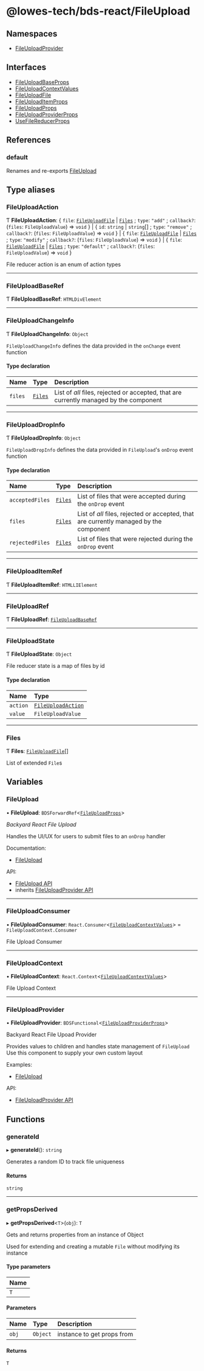# @lowes-tech/bds-react/FileUpload

## Namespaces

- [FileUploadProvider](modules/FileUploadProvider.md)

## Interfaces

- [FileUploadBaseProps](interfaces/FileUploadBaseProps.md)
- [FileUploadContextValues](interfaces/FileUploadContextValues.md)
- [FileUploadFile](interfaces/FileUploadFile.md)
- [FileUploadItemProps](interfaces/FileUploadItemProps.md)
- [FileUploadProps](interfaces/FileUploadProps.md)
- [FileUploadProviderProps](interfaces/FileUploadProviderProps.md)
- [UseFileReducerProps](interfaces/UseFileReducerProps.md)

## References

### default

Renames and re-exports [FileUpload](README.md#fileupload)

## Type aliases

### FileUploadAction

Ƭ **FileUploadAction**: { `file`: [`FileUploadFile`](interfaces/FileUploadFile.md) \| [`Files`](README.md#files) ; `type`: ``"add"`` ; `callback?`: (`files`: `FileUploadValue`) => `void`  } \| { `id`: `string` \| `string`[] ; `type`: ``"remove"`` ; `callback?`: (`files`: `FileUploadValue`) => `void`  } \| { `file`: [`FileUploadFile`](interfaces/FileUploadFile.md) \| [`Files`](README.md#files) ; `type`: ``"modify"`` ; `callback?`: (`files`: `FileUploadValue`) => `void`  } \| { `file`: [`FileUploadFile`](interfaces/FileUploadFile.md) \| [`Files`](README.md#files) ; `type`: ``"default"`` ; `callback?`: (`files`: `FileUploadValue`) => `void`  }

File reducer action is an enum of action types

___

### FileUploadBaseRef

Ƭ **FileUploadBaseRef**: `HTMLDivElement`

___

### FileUploadChangeInfo

Ƭ **FileUploadChangeInfo**: `Object`

`FileUploadChangeInfo` defines the data provided in the `onChange` event function

#### Type declaration

| Name | Type | Description |
| :------ | :------ | :------ |
| `files` | [`Files`](README.md#files) | List of *all* files, rejected or accepted, that are currently managed by the component |

___

### FileUploadDropInfo

Ƭ **FileUploadDropInfo**: `Object`

`FileUploadDropInfo` defines the data provided in `FileUpload`'s `onDrop` event function

#### Type declaration

| Name | Type | Description |
| :------ | :------ | :------ |
| `acceptedFiles` | [`Files`](README.md#files) | List of files that were accepted during the `onDrop` event |
| `files` | [`Files`](README.md#files) | List of *all* files, rejected or accepted, that are currently managed by the component |
| `rejectedFiles` | [`Files`](README.md#files) | List of files that were rejected during the `onDrop` event |

___

### FileUploadItemRef

Ƭ **FileUploadItemRef**: `HTMLLIElement`

___

### FileUploadRef

Ƭ **FileUploadRef**: [`FileUploadBaseRef`](README.md#fileuploadbaseref)

___

### FileUploadState

Ƭ **FileUploadState**: `Object`

File reducer state is a map of files by id

#### Type declaration

| Name | Type |
| :------ | :------ |
| `action` | [`FileUploadAction`](README.md#fileuploadaction) |
| `value` | `FileUploadValue` |

___

### Files

Ƭ **Files**: [`FileUploadFile`](interfaces/FileUploadFile.md)[]

List of extended `File`s

## Variables

### FileUpload

• **FileUpload**: `BDSForwardRef`<[`FileUploadProps`](interfaces/FileUploadProps.md)\>

*Backyard React File Upload*

Handles the UI/UX for users to submit files to an `onDrop` handler

Documentation:

- [FileUpload](https://backyard.lowes.com/Components/FileUpload)

API:

- [FileUpload API](https://backyard.lowes.com/ComponentsAPI/FileUpload)
- inherits [FileUploadProvider API](https://backyard.lowes.com/ComponentsAPI/FileUploadProvider)

___

### FileUploadConsumer

• **FileUploadConsumer**: `React.Consumer`<[`FileUploadContextValues`](interfaces/FileUploadContextValues.md)\> = `FileUploadContext.Consumer`

File Upload Consumer

___

### FileUploadContext

• **FileUploadContext**: `React.Context`<[`FileUploadContextValues`](interfaces/FileUploadContextValues.md)\>

File Upload Context

___

### FileUploadProvider

• **FileUploadProvider**: `BDSFunctional`<[`FileUploadProviderProps`](interfaces/FileUploadProviderProps.md)\>

Backyard React File Upoad Provider

Provides values to children and handles state management of `FileUpload`
Use this component to supply your own custom layout

Examples:

- [FileUpload](https://backyard.lowes.com/Components/FileUpload)

API:

- [FileUploadProvider API](https://backyard.lowes.com/ComponentsAPI/FileUploadProvider)

## Functions

### generateId

▸ **generateId**(): `string`

Generates a random ID to track file uniqueness

#### Returns

`string`

___

### getPropsDerived

▸ **getPropsDerived**<`T`\>(`obj`): `T`

Gets and returns properties from an instance of Object

Used for extending and creating a mutable `File`
without modifying its instance

#### Type parameters

| Name |
| :------ |
| `T` |

#### Parameters

| Name | Type | Description |
| :------ | :------ | :------ |
| `obj` | `Object` | instance to get props from |

#### Returns

`T`
